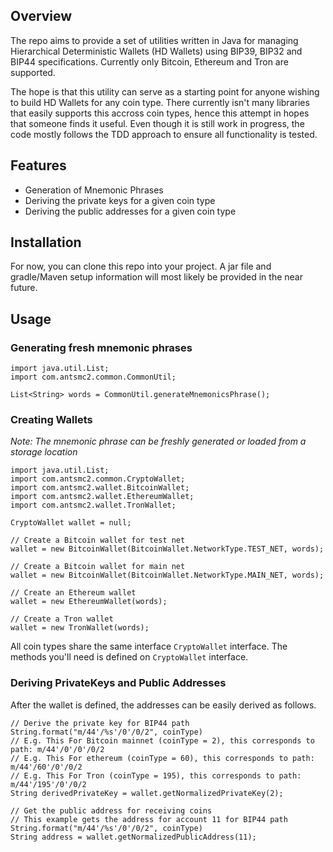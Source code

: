 ## Overview

The repo aims to provide a set of utilities written in Java for managing
Hierarchical Deterministic Wallets (HD Wallets) using BIP39, BIP32 and BIP44 specifications. 
Currently only Bitcoin, Ethereum and Tron are supported. 

The hope is that this utility can serve as a starting point
for anyone wishing to build HD Wallets for any coin type.
There currently isn't many libraries that easily supports this accross coin types, hence this attempt in hopes that someone finds it useful.
Even though it is still work in progress, the code  mostly follows the TDD approach to ensure all functionality is tested.

## Features

- Generation of Mnemonic Phrases
- Deriving the private keys for a given coin type
- Deriving the public addresses for a given coin type

## Installation

For now, you can clone this repo into your project. 
A jar file and gradle/Maven setup information will most likely be provided in the near future.

## Usage

### Generating fresh mnemonic phrases
```
import java.util.List;
import com.antsmc2.common.CommonUtil;

List<String> words = CommonUtil.generateMnemonicsPhrase();
```

### Creating Wallets
*Note: The mnemonic phrase can be freshly generated or loaded from a storage location*

```
import java.util.List;
import com.antsmc2.common.CryptoWallet;
import com.antsmc2.wallet.BitcoinWallet;
import com.antsmc2.wallet.EthereumWallet;
import com.antsmc2.wallet.TronWallet;

CryptoWallet wallet = null;

// Create a Bitcoin wallet for test net
wallet = new BitcoinWallet(BitcoinWallet.NetworkType.TEST_NET, words);

// Create a Bitcoin wallet for main net
wallet = new BitcoinWallet(BitcoinWallet.NetworkType.MAIN_NET, words);

// Create an Ethereum wallet 
wallet = new EthereumWallet(words);

// Create a Tron wallet
wallet = new TronWallet(words);
```

All coin types share the same interface `CryptoWallet` interface.
The methods you'll need is defined on `CryptoWallet` interface.

### Deriving PrivateKeys and Public Addresses

After the wallet is defined, the addresses can be easily derived as follows.

```
// Derive the private key for BIP44 path String.format("m/44'/%s'/0'/0/2", coinType)
// E.g. This For Bitcoin mainnet (coinType = 2), this corresponds to path: m/44'/0'/0'/0/2
// E.g. This For ethereum (coinType = 60), this corresponds to path: m/44'/60'/0'/0/2
// E.g. This For Tron (coinType = 195), this corresponds to path: m/44'/195'/0'/0/2
String derivedPrivateKey = wallet.getNormalizedPrivateKey(2);

// Get the public address for receiving coins
// This example gets the address for account 11 for BIP44 path String.format("m/44'/%s'/0'/0/2", coinType)
String address = wallet.getNormalizedPublicAddress(11);
```

